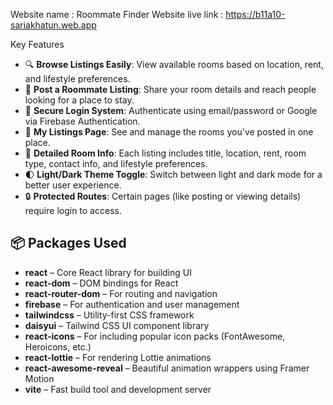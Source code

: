 Website name : Roommate Finder Website
live link : https://b11a10-sariakhatun.web.app


Key Features

- 🔍 **Browse Listings Easily**: View available rooms based on location, rent, and lifestyle preferences.
- 📝 **Post a Roommate Listing**: Share your room details and reach people looking for a place to stay.
- 🔐 **Secure Login System**: Authenticate using email/password or Google via Firebase Authentication.
- 💼 **My Listings Page**: See and manage the rooms you've posted in one place.
- 📄 **Detailed Room Info**: Each listing includes title, location, rent, room type, contact info, and lifestyle preferences.
- 🌓 **Light/Dark Theme Toggle**: Switch between light and dark mode for a better user experience.
- 🔒 **Protected Routes**: Certain pages (like posting or viewing details) require login to access.


## 📦 Packages Used

- **react** – Core React library for building UI
- **react-dom** – DOM bindings for React
- **react-router-dom** – For routing and navigation
- **firebase** – For authentication and user management
- **tailwindcss** – Utility-first CSS framework
- **daisyui** – Tailwind CSS UI component library
- **react-icons** – For including popular icon packs (FontAwesome, Heroicons, etc.)
- **react-lottie** – For rendering Lottie animations
- **react-awesome-reveal** – Beautiful animation wrappers using Framer Motion
- **vite** – Fast build tool and development server
